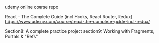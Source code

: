 udemy online course repo

React - The Complete Guide (incl Hooks, React Router, Redux) https://www.udemy.com/course/react-the-complete-guide-incl-redux/

Section8: A complete practice project
section9: Working with Fragments, Portals & "Refs"
